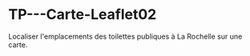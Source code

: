 # TP---Carte-Leaflet02
Localiser l'emplacements des toilettes publiques à La Rochelle sur une carte.
